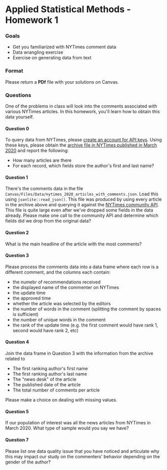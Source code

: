 # Applied Statistical Methods - Homework 1

### Goals
- Get you familiarized with NYTimes comment data
- Data wrangling exercise
- Exercise on generating data from text

### Format
Please return a **PDf** file with your solutions on Canvas.

### Questions
One of the problems in class will look into the comments associated
with various NYTimes articles. In this homework, you'll learn how to
obtain this data yourself.

#### Question 0
To query data from NYTimes, please [create an account for API keys](https://developer.nytimes.com/get-started).
Using these keys, please obtain the [archive file in NYTimes published in March 2020](https://developer.nytimes.com/docs/archive-product/1/overview) and report the following:
- How many articles are there
- For each record, which fields store the author's first and last name?

#### Question 1
There's the comments data in the file `Canvas/Files/Data/nytimes_2020_articles_with_comments.json`.
Load this using `jsonlite::read_json()`. This file was produced by using every article in the archive
above and querying it against the [NYTimes community API](https://developer.nytimes.com/docs/community-api-product/1/overview). This file is quite large even after we've dropped some fields in the data already.
Please make one call to the community API and determine which fields did we drop from the original data?

#### Question 2
What is the main headline of the article with the most comments?

#### Question 3
Please process the comments data into a data frame where each row is a different comment, 
and the columns each contain:
- the numebr of recommendations received
- the displayed name of the commenter on NYTimes
- the update time
- the approved time
- whether the article was selected by the editors
- the number of words in the comment (splitting the comment by spaces is sufficient)
- the number of unique words in the comment
- the rank of the update time (e.g. the first comment would have rank 1, second would have rank 2, etc)

#### Question 4
Join the data frame in Question 3 with the information from the archive related to
- The first ranking author's first name
- The first ranking author's last name
- The "news desk" of the article
- The published date of the article
- The total number of comments per article

Please make a choice on dealing with missing values.


#### Question 5
If our population of interest was all the news articles from NYTimes in March 2020.
What type of sample would you say we have?

#### Question 7
Please list one data quality issue that you have noticed and articulate why this may impact
our study on the commenters' behavior depending on the gender of the author?
